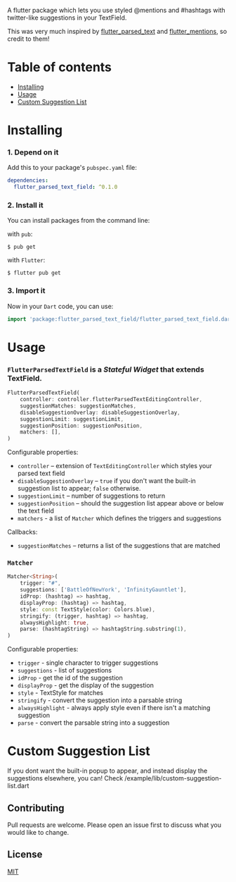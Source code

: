 A flutter package which lets you use styled @mentions and #hashtags with twitter-like suggestions
in your TextField.

This was very much inspired by [flutter_parsed_text](https://pub.dev/packages/flutter_parsed_text) and
[flutter_mentions](https://pub.dev/packages/flutter_mentions), so credit to them!

# Table of contents

- [Installing](#installing)
- [Usage](#usage)
- [Custom Suggestion List](#custom-suggestion-list)

# Installing

### 1. Depend on it

Add this to your package's `pubspec.yaml` file:

```yaml
dependencies:
  flutter_parsed_text_field: ^0.1.0
```

### 2. Install it

You can install packages from the command line:

with `pub`:

```
$ pub get
```

with `Flutter`:

```
$ flutter pub get
```

### 3. Import it

Now in your `Dart` code, you can use:

```dart
import 'package:flutter_parsed_text_field/flutter_parsed_text_field.dart';
```

# Usage

### `FlutterParsedTextField` is a _Stateful Widget_ that extends TextField.

```dart
FlutterParsedTextField(
    controller: controller.flutterParsedTextEditingController,
    suggestionMatches: suggestionMatches,
    disableSuggestionOverlay: disableSuggestionOverlay,
    suggestionLimit: suggestionLimit,
    suggestionPosition: suggestionPosition,
    matchers: [],
)
```

Configurable properties:

- `controller` – extension of `TextEditingController` which styles your parsed text field
- `disableSuggestionOverlay` –  `true` if you don't want the built-in suggestion list to appear; `false` otherwise.
- `suggestionLimit` – number of suggestions to return
- `suggestionPosition` – should the suggestion list appear above or below the text field
- `matchers` - a list of `Matcher` which defines the triggers and suggestions

Callbacks:

- `suggestionMatches` – returns a list of the suggestions that are matched

### `Matcher`

```dart
Matcher<String>(
    trigger: "#",
    suggestions: ['BattleOfNewYork', 'InfinityGauntlet'],
    idProp: (hashtag) => hashtag,
    displayProp: (hashtag) => hashtag,
    style: const TextStyle(color: Colors.blue),
    stringify: (trigger, hashtag) => hashtag,
    alwaysHighlight: true,
    parse: (hashtagString) => hashtagString.substring(1),
)
```

Configurable properties:

- `trigger` - single character to trigger suggestions
- `suggestions` - list of suggestions
- `idProp` - get the id of the suggestion
- `displayProp` - get the display of the suggestion
- `style` - TextStyle for matches
- `stringify` - convert the suggestion into a parsable string
- `alwaysHighlight` - always apply style even if there isn't a matching suggestion
- `parse` - convert the parsable string into a suggestion

# Custom Suggestion List
If you dont want the built-in popup to appear, and instead display the suggestions elsewhere, you can!
Check /example/lib/custom-suggestion-list.dart

## Contributing
Pull requests are welcome. Please open an issue first to discuss what you would like to change.

## License
[MIT](https://choosealicense.com/licenses/mit/)